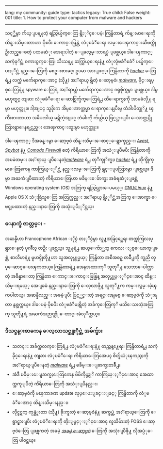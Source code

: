 

---

lang: my
community: guide
type: tactics
legacy: True
child: False
weight: 001
title: 1. How to protect your computer from malware and hackers

---

သင့္ဆီမွာ က်ယ္ျပန္႔တဲ့ ရည္ရြယ္ခ်က္ေတြ ရွိႏုိင္ေပမဲ့၊ ကြန္ပ်ဴတာရဲ့ က်န္းမာေရးကို ထိန္းသိမ္းတာဟာ ပိုၿပီး ေကာင္းမြန္တဲ့ လံုၿခံဳေရး လမ္းေၾကာင္းဆီဖက္ကို ဦးတည္ေစတဲ့ ပထမဆံုး အေရးပါတဲ့ ေျခလွမ္းတရပ္ပဲ ျဖစ္တယ္။ ဒါေၾကာင့္ ႀကံ့ခုိင္တဲ့ စကားဝွက္ေတြ၊ သီးသန္႔ ဆက္သြယ္ေရးနဲ႔ လံုလုံၿခံဳၿခံဳ ပယ္ဖ်က္ေပးႏုိင္တဲ့ နည္းေတြကို မစဥ္းစားခင္၊ ဥပမာ အားျဖင့္၊ ကြန္ပ်ဴတာကို [*hacker*](/my/glossary#Hacker) ေတြရဲ႕ လက္ထဲ မက်ေရာက္ေအာင္ (သို႔) အႏၱရာယ္ ရွိတဲ့ ေဆာ့ဗ္ဝဲ၊ [*malware*](/my/glossary#Malware), ဗိုင္းရပ္စ္ေတြနဲ႔ spyware ေတြရဲ့ အႏၱရာယ္ထဲ မက်ေရာက္ေအာင္ ဂရုစိုက္ရမွာ ျဖစ္တယ္။ ဒါမွမဟုတ္ရင္ တျခား လံုၿခံဳေရး ေဆာင္ရြက္ခ်က္ေတြရဲ႕ ထိေရာက္မႈကို အာမခံလို႔ ရမွာ မဟုတ္ဘူး။ ဒါ့အျပင္ သူခိုးက အိမ္ေအာက္ထပ္မွာ ေရာက္ေနျပီးမွ တံခါးပိတ္ဖုိ႔ ၾကိဳးစားတာဟာ အဓိပၸါယ္ မရွိတဲ့အျပင္ တံခါးကို က်ယ္က်ယ္ ဖြင့္ထားျပီး ေအာက္ထပ္ကို သြားရွာေနရင္လည္း အေၾကာင္းထူးမွာ မဟုတ္ဘူး။

ဒါေၾကာင့္ ဒီအခန္းမွာ ေဆာ့ဗ္ဝဲ ထိန္းသိမ္းေစာင့္ေရွာက္နည္း၊ [*Avast*](/my/glossary#Avast), [*Spybot*](/my/glossary#Spybot) နဲ႔ [*Comodo  Firewall*](/my/glossary#Comodo_Firewall) စတဲ့ ကိရိယာေတြကို အသံုးျပဳၿပီး ကြန္ပ်ဴတာကို အၿမဲတမ္း အႏၱရာယ္ ျပဳေနတဲ့[*malware*](/my/glossary#Malware) ရဲ႕ တုိက္ခုိက္မႈ၊ [*hacker*](/my/glossary#Hacker) ရဲ႕ တိုက္ခိုက္မႈေတြကေန ကာကြယ္ႏုိင္တဲ့ နည္းလမ္းေတြကို ရွင္းျပသြားမွာ ျဖစ္တယ္။ ဒီမွာ အႀကံျပဳထားတဲ့ ကိရိယာေတြဟာ ၿခိမ္းေခ်ာက္မႈ အခံရဆံုးျဖစ္တဲ့ Windows operating system (OS) အတြက္ ရည္ရြယ္ထားေပမယ့္၊ [*GNU/Linux*](/my/glossary#GNU_Linux) နဲ႔ Apple OS X သံုးစြဲသူေတြ အတြက္လည္း အႏၱရာယ္ ရွိႏုိင္တဲ့အတြက္ ေအာက္မွာ ေဖၚျပထားတဲ့ နည္းနာေတြကို အသုံးျပဳႏုိင္တယ္။

### ေနာက္ခံ ဇာတ္လမ္း - ###

<div class="background">
အဆန္နီဟာ Francophone African ႏိုင္ငံ တႏုိင္ငံမွာ လူ႔အခြင့္အေရး တက္ၾကြလႈပ္ရွားေနတဲ့ ပုဂၢဳိလ္ တဦး ျဖစ္တယ္။ သူ႔ရဲ႕ ဆယ္ေက်ာ္သက္ ကေလး ႏွစ္ေယာက္ျဖစ္တဲ့ စာလီမာနဲ႔ မူဟင္ဒိုတို႔ဟာ သူအလုပ္လုပ္မယ့္ ကြန္ပ်ဴတာ အစီအစဥ္ တခ်ဳိ႕ကို ကူညီ လုပ္ေဆာင္ေပးၾကတယ္။ ကြန္ပ်ဴတာရဲ႕ အေနအထားကုိ သူတုိ႔ သေဘာေပါက္လာတဲ့ အခ်ိန္မွာေတာ့ ကြန္ပ်ဴတာ ေကာင္းေကာင္းမြန္မြန္ အလုပ္လုပ္ႏုိင္ေအာင္ ထိန္းသိမ္းရမယ့္ အေျခခံ နည္းနာေတြကို ေလ့လာဖို႔ သူတုိ႔က ကမ္းလွမ္းခဲ့ၾကပါတယ္။ အဆန္နီလည္း အခမဲ့ျပီး ပြင့္လင္းတဲ့ အရင္းအျမစ္ ေဆာ့ဗ္ဝဲကို သံုးရတာ နွစ္သက္တယ္။ ဒါေပမဲ့ ပိုၿပီး လံုၿခံဳမႈရွိတဲ့ အခ်က္ေတြကုိ မသိေသးတဲ့အတြက္ သူတို႔ရဲ့ အႀကံအဉာဏ္ကို ေတာင္းခံလုိက္တယ္။ 
</div>

### ဒီသင္ခန္းစာကေန ေလ့လာသင္ယူႏိုင္တဲ့ အခ်က္မ်ား ###

- သတင္း အခ်က္အလက္ေတြရဲ႕ လံုၿခံဳေရးနဲ႔ တည္တန္႔ေရး၊ ကြန္ပ်ဴတာရဲ႕ ႀကံ့ခိုင္ေရးနဲ႔ တျခား လံုၿခံဳေရး ကိရိယာေတြအေပၚ စိတ္ခ်ယံုၾကည္မႈကို အႏၱရာယ္ျပဳေနတဲ့ [*malware*](/my/glossary#Malware) ရဲ႕ ၿခိမ္းေျခာက္မႈတခ်ိဳ႕၊
- အဲဒီ ၿခိမ္းေျခာက္မႈေတြကေန မိမိကိုယ္ကုိ ကာကြယ္ႏုိင္ေအာင္ အေထာက္အကူျပဳတဲ့ ကိရိယာေတြကို အသံုးျပဳနည္း၊
- ေဆာ့ဗ္ဝဲကို မၾကာခဏ update လုပ္ေပးျခင္းျဖင့္ ကြန္ပ်ဴတာကို လံုၿခံဳေအာင္ ထိန္းသိမ္းနည္း၊
- လိုင္စင္ရက္ ကုန္ဆံုးတာ (သို႔) ခိုးကူးတဲ့ ေဆာ့ဗ္ဝဲနဲ႔ ဆက္စပ္တဲ့ အႏၱရာယ္ေတြကို ေရွာင္ရွားျပီး လံုၿခံဳေရးကို တိုးျမွင့္ႏုိင္ေအာင္ လူသိမ်ားတဲ့ FOSS ေဆာ့ဗ္၀ဲေတြ ျဖစ္ၾကတဲ့ အခမဲ့ [*အခမဲ့ ေဆာ့ဗ္ဝဲ*](/my/glossary#Freeware) ေတြကို အသုံးျပဳဖို႔ လိုအပ္ပံုေတြ ပါ၀င္တယ္။

